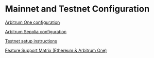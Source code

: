 # Mainnet and Testnet Configuration
 
[Arbitrum One configuration](./networks/arbitrum-one.md)

[Arbitrum Sepolia configuration](./networks/arbitrum-sepolia.md)

[Testnet setup instructions](./testnet-setup.md)

[Feature Support Matrix (Ethereum & Arbitrum One)](./feature-support-matrix.md)
